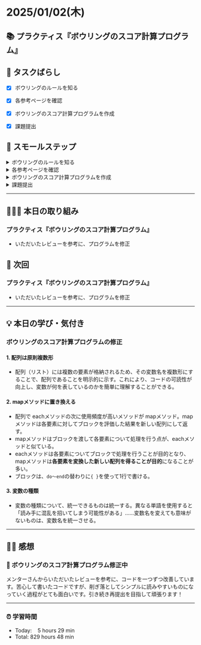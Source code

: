 
# 2025/01/02(木)
## 📚 プラクティス『ボウリングのスコア計算プログラム』


## 🧩 タスクばらし
- [x] ボウリングのルールを知る
- [x] 各参考ページを確認
- [x] ボウリングのスコア計算プログラムを作成
- [x] 課題提出


## 🐾 スモールステップ
<details><summary>ボウリングのルールを知る</summary>

- [x] ルール詳細を確認
</details>

<details><summary>各参考ページを確認</summary>

- [x] [Docs: 「新ルール（カレントフレームシステム）」のボウリングのスコア計算プログラムの書き方](https://bootcamp.fjord.jp/pages/249)
- [x] [Docs: ボウリングのルールとスコアの付け方](https://bootcamp.fjord.jp/pages/619)
- [x] [プログラミングでよく使う英単語のまとめ【随時更新】 - Qiita](https://qiita.com/Ted-HM/items/7dde25dcffae4cdc7923)
</details>

<details><summary>ボウリングのスコア計算プログラムを作成</summary>

- [x] ボウリングのスコア計算プログラムを作成
</details>

<details><summary>課題提出</summary>

- [x] ボウリングのスコア計算プログラムに rubocop-fjord を通す
- [x] ボウリングのスコア計算プログラムを Pull Request として提出
- [x] 提出物作成・メンターさんへの提出
   - [x] Pull Request の URL を貼り付ける
   - [x] Terminal で実行した結果を**テキスト**で提出物本文に貼り付ける
   - [x] 「プログラム実行の例」にある入力例全て実行結果をスクリーンショットで貼り付ける
   - [x] rubocop-fjord のチェックが全てパスした内容をスクリーンショットで貼り付ける
</details>


------------


## 🧑🏻‍💻 本日の取り組み
### プラクティス『ボウリングのスコア計算プログラム』
- いただいたレビューを参考に、プログラムを修正

## 🎯 次回
### プラクティス『ボウリングのスコア計算プログラム』
- いただいたレビューを参考に、プログラムを修正


------------


## 💡 本日の学び・気付き
### ボウリングのスコア計算プログラムの修正
#### 1. 配列は原則複数形
- 配列（リスト）には複数の要素が格納されるため、その変数名を複数形にすることで、配列であることを明示的に示す。これにより、コードの可読性が向上し、変数が何を表しているのかを簡単に理解することができる。

#### 2. mapメソッドに置き換える
- 配列で eachメソッドの次に使用頻度が高いメソッドが mapメソッド。mapメソッドは各要素に対してブロックを評価した結果を新しい配列にして返す。
- mapメソッドはブロックを渡して各要素について処理を行う点が、eachメソッドと似ている。
- eachメソッドは各要素についてブロックで処理を行うことが目的となり、mapメソッドは**各要素を変換した新しい配列を得ることが目的**になることが多い。
- ブロックは、`do〜end`の替わりに`{ }`を使って1行で書ける。

#### 3. 変数の種類
-  変数の種類について、統一できるものは統一する。異なる単語を使用すると「読み手に混乱を招いてしまう可能性がある」......変数名を変えても意味がないものは、変数名を統一させる。


------------


## ✍🏻 感想
### 🎳 ボウリングのスコア計算プログラム修正中
メンターさんからいただいたレビューを参考に、コードを一つずつ改善しています。苦心して書いたコードですが、削ぎ落としてシンプルに読みやすいものになっていく過程がとても面白いです。引き続き再提出を目指して頑張ります！

------------


### ⏰ 学習時間
- Today:&nbsp;&nbsp;&nbsp; 5 hours 29 min
- Total: 829 hours 48 min  
